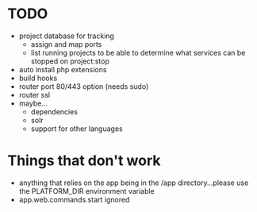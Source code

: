 # TODO
- project database for tracking
    - assign and map ports
    - list running projects to be able to determine what services can be stopped on project:stop
- auto install php extensions
- build hooks
- router port 80/443 option (needs sudo)
- router ssl
- maybe...
    - dependencies
    - solr
    - support for other languages

# Things that don't work
- anything that relies on the app being in the /app directory...please use the PLATFORM_DIR environment variable
- app.web.commands.start ignored